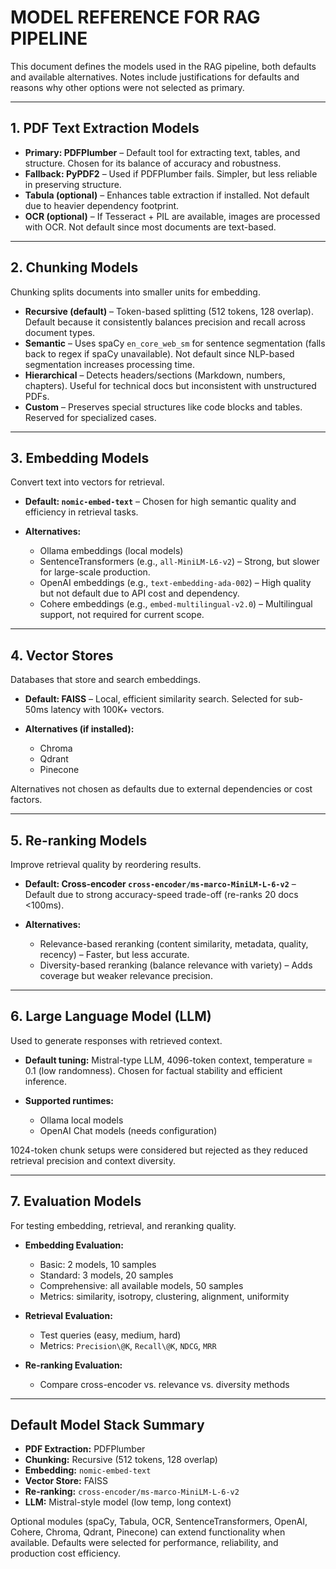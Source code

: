 # MODEL REFERENCE FOR RAG PIPELINE

This document defines the models used in the RAG pipeline, both defaults and available alternatives. Notes include justifications for defaults and reasons why other options were not selected as primary.

---

## 1. PDF Text Extraction Models

* **Primary: PDFPlumber** – Default tool for extracting text, tables, and structure. Chosen for its balance of accuracy and robustness.
* **Fallback: PyPDF2** – Used if PDFPlumber fails. Simpler, but less reliable in preserving structure.
* **Tabula (optional)** – Enhances table extraction if installed. Not default due to heavier dependency footprint.
* **OCR (optional)** – If Tesseract + PIL are available, images are processed with OCR. Not default since most documents are text-based.

---

## 2. Chunking Models

Chunking splits documents into smaller units for embedding.

* **Recursive (default)** – Token-based splitting (512 tokens, 128 overlap). Default because it consistently balances precision and recall across document types.
* **Semantic** – Uses spaCy `en_core_web_sm` for sentence segmentation (falls back to regex if spaCy unavailable). Not default since NLP-based segmentation increases processing time.
* **Hierarchical** – Detects headers/sections (Markdown, numbers, chapters). Useful for technical docs but inconsistent with unstructured PDFs.
* **Custom** – Preserves special structures like code blocks and tables. Reserved for specialized cases.

---

## 3. Embedding Models

Convert text into vectors for retrieval.

* **Default: `nomic-embed-text`** – Chosen for high semantic quality and efficiency in retrieval tasks.
* **Alternatives:**

  * Ollama embeddings (local models)
  * SentenceTransformers (e.g., `all-MiniLM-L6-v2`) – Strong, but slower for large-scale production.
  * OpenAI embeddings (e.g., `text-embedding-ada-002`) – High quality but not default due to API cost and dependency.
  * Cohere embeddings (e.g., `embed-multilingual-v2.0`) – Multilingual support, not required for current scope.

---

## 4. Vector Stores

Databases that store and search embeddings.

* **Default: FAISS** – Local, efficient similarity search. Selected for sub-50ms latency with 100K+ vectors.
* **Alternatives (if installed):**

  * Chroma
  * Qdrant
  * Pinecone

Alternatives not chosen as defaults due to external dependencies or cost factors.

---

## 5. Re-ranking Models

Improve retrieval quality by reordering results.

* **Default: Cross-encoder `cross-encoder/ms-marco-MiniLM-L-6-v2`** – Default due to strong accuracy-speed trade-off (re-ranks 20 docs <100ms).
* **Alternatives:**

  * Relevance-based reranking (content similarity, metadata, quality, recency) – Faster, but less accurate.
  * Diversity-based reranking (balance relevance with variety) – Adds coverage but weaker relevance precision.

---

## 6. Large Language Model (LLM)

Used to generate responses with retrieved context.

* **Default tuning:** Mistral-type LLM, 4096-token context, temperature = 0.1 (low randomness). Chosen for factual stability and efficient inference.
* **Supported runtimes:**

  * Ollama local models
  * OpenAI Chat models (needs configuration)

1024-token chunk setups were considered but rejected as they reduced retrieval precision and context diversity.

---

## 7. Evaluation Models

For testing embedding, retrieval, and reranking quality.

* **Embedding Evaluation:**

  * Basic: 2 models, 10 samples
  * Standard: 3 models, 20 samples
  * Comprehensive: all available models, 50 samples
  * Metrics: similarity, isotropy, clustering, alignment, uniformity

* **Retrieval Evaluation:**

  * Test queries (easy, medium, hard)
  * Metrics: `Precision\@K`, `Recall\@K`, `NDCG`, `MRR`

* **Re-ranking Evaluation:**

  * Compare cross-encoder vs. relevance vs. diversity methods

---

## Default Model Stack Summary

* **PDF Extraction:** PDFPlumber
* **Chunking:** Recursive (512 tokens, 128 overlap)
* **Embedding:** `nomic-embed-text`
* **Vector Store:** FAISS
* **Re-ranking:** `cross-encoder/ms-marco-MiniLM-L-6-v2`
* **LLM:** Mistral-style model (low temp, long context)

Optional modules (spaCy, Tabula, OCR, SentenceTransformers, OpenAI, Cohere, Chroma, Qdrant, Pinecone) can extend functionality when available. Defaults were selected for performance, reliability, and production cost efficiency.
